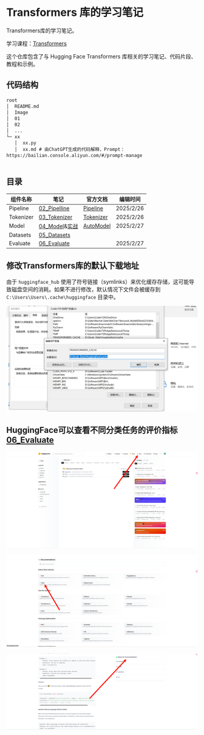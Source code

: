 # Transformers 库的学习笔记

Transformers库的学习笔记。

学习课程：[Transformers](https://space.bilibili.com/21060026)

这个仓库包含了与 Hugging Face Transformers 库相关的学习笔记、代码片段、教程和示例。

## 代码结构

```text
root
│  README.md
│  Image
│  01
│  02
│  ...
└─ xx 
   │  xx.py
   │  xx.md # 由ChatGPT生成的代码解释，Prompt：https://bailian.console.aliyun.com/#/prompt-manage
   
```

## 目录

| 组件名称  | 笔记                                                   | 官方文档                                                     | 编辑时间  |
| --------- | ------------------------------------------------------ | ------------------------------------------------------------ | --------- |
| Pipeline  | [02_Pipelline](02_Pipeline/pipeline.md)                | [Pipeline](https://huggingface.co/docs/transformers/main/en/quicktour#pipeline) | 2025/2/26 |
| Tokenizer | [03_Tokenizer](03_Tokenizer/tokenizer.md)              | [Tokenizer](https://huggingface.co/docs/transformers/main/en/quicktour#autotokenizer) | 2025/2/26 |
| Model     | [04_Model](04_Model/model.md)&[实战](04_Model/实战.md) | [AutoModel](https://huggingface.co/docs/transformers/main/en/quicktour#automodel) | 2025/2/27 |
| Datasets  | [05_Datasets](05_Datasets.md)                          |                                                              |           |
| Evaluate  | [06_Evaluate](06_Evaluate.md)                          |                                                              | 2025/2/27 |

## 修改Transformers库的默认下载地址

由于 `huggingface_hub` 使用了符号链接（symlinks）来优化缓存存储，这可能导致磁盘空间的消耗。如果不进行修改，默认情况下文件会被缓存到 `C:\Users\Users\.cache\huggingface` 目录中。

![](./Image/HuggingFace缓存路径修改.png)

## HuggingFace可以查看不同分类任务的评价指标[06_Evaluate](06_Evaluate.md)

![](./Image/HuggingFace_指引_1.png)

![](./Image/HuggingFace_指引_2.png)

![](./Image/HuggingFace_指引_3.png)
